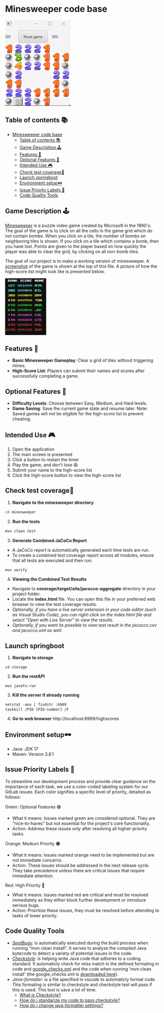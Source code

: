 # Minesweeper code base

![Minesweeper Game](../pictures/minesweeper_game.png)

## Table of contents 📚

- [Minesweeper code base](#minesweeper-code-base)
  - [Table of contents 📚](#table-of-contents-)
  - [Game Description 🕹️](#game-description-️)
  - [Features 🎈](#features-)
  - [Optional Features 🔨](#optional-features-)
  - [Intended Use 🎮](#intended-use-)
  - [Check test coverage🧪](#check-test-coverage)
  - [Launch springboot](#launch-springboot)
  - [Environment setup🕶️](#environment-setup️)
  - [Issue Priority Labels 🚩](#issue-priority-labels-)
  - [Code Quality Tools](#code-quality-tools)

## Game Description 🕹️

[Minesweeper](<https://en.wikipedia.org/wiki/Minesweeper_(video_game)>) is a puzzle video game created by Microsoft in the 1990's.
The goal of the game is to click on all the cells in the game grid which do not contain bombs.
When you click on a tile, the number of bombs on neighboring tiles is shown.
If you click on a tile which contains a bomb, then you have lost.
Points are given to the player based on how quickly the player was able to clear the grid, by clicking on all non-bomb tiles.

The goal of our project is to make a working version of minesweeper.
A [screenshot](#minesweeper-code-base) of the game is shown at the top of this file.
A picture of how the high-score list might look like is presented below.

![High-Score List](../pictures/highscore_list.png)

## Features 🎈

- **Basic Minesweeper Gameplay**: Clear a grid of tiles without triggering mines.
- **High-Score List**: Players can submit their names and scores after successfully completing a game.

## Optional Features 🔨

- **Difficulty Levels**: Choose between Easy, Medium, and Hard levels.
- **Game Saving**: Save the current game state and resume later. Note: Saved games will not be eligible for the high-score list to prevent cheating.

## Intended Use 🎮

1. Open the application
2. The main screen is presented
3. Click a button to restart the timer
4. Play the game, and don't lose 😄
5. Submit your name to the high-score list
6. Click the high-score button to view the high-score list

## Check test coverage🧪

1. **Navigate to the minesweeper directory**

```cmd
cd minesweeper
```

2. **Run the tests**

```cmd
mvn clean test
```

3. **Generate Combined JaCoCo Report**

- A JaCoCo report is automatically generated each time tests are run.
- To create a combined test coverage report across all modules, ensure that all tests are executed and then run:

```cmd
mvn verify
```

4. **Viewing the Combined Test Results**

- Navigate to **coverage/target/site/jacocco-aggregate** directory in your project folder.
- Locate the **index.html** file. You can open this file in your preferred web browser to view the test coverage results.
- _Optionally, if you have a live server extension in your code editor (such as Visual Studio Code), you can right-click on the index.html file and select "Open with Live Server" to view the results._
- _Optionally, if you want its possible to view test result in the jacocco.csv and jacocco.xml as well._

## Launch springboot

1. **Navigate to storage**

```
cd storage
```

2. **Run the restAPI**

```
mvn javafx:run
```

3. **Kill the server if already running**

```
netstat -ano | findstr :6969
taskkill /PID [PID-number] /F
```

4. **Go to web browser**
   http://localhost:6969/highscores

## Environment setup🕶️

- Java: JDK 17
- Maven: Version 3.8.1

## Issue Priority Labels 🚩

To streamline our development process and provide clear guidance on the importance of each task, we use a color-coded labeling system for our GitLab issues. Each color signifies a specific level of priority, detailed as follows:

Green: Optional Features 🟢

- What it means: Issues marked green are considered optional. They are "nice-to-haves" but not essential for the project's core functionality.
- Action: Address these issues only after resolving all higher-priority tasks.

Orange: Medium Priority 🟠

- What it means: Issues marked orange need to be implemented but are not immediate concerns.
- Action: These issues should be addressed in the next release cycle. They take precedence unless there are critical issues that require immediate attention.

Red: High Priority 🔴

- What it means: Issues marked red are critical and must be resolved immediately as they either block further development or introduce serious bugs.
- Action: Prioritize these issues, they must be resolved before attending to tasks of lower priority.

## Code Quality Tools

- _[SpotBugs](https://spotbugs.github.io/)_: is automatically executed during the build process when running "mvn clean install". It serves to analyze the compiled Java bytecode to detect a variety of potential issues in the code.
- _[Checkstyle](https://checkstyle.sourceforge.io/)_: is helping write Java code that adheres to a coding standard. It automaticly check for miss match in the defined formating in code and [google_checks.xml](./google_checks.xml) and the code when running 'mvn clean install' (the google_checks.xml is [downloaded here](https://github.com/checkstyle/checkstyle/blob/master/src/main/resources/google_checks.xml)).
- _Java-formater_: is a file specified in vscode to automaticly format code. This formating is similar to checkstyle and checkstyle test will pass if this is used. This tool is save a lot of time.
  - [What is Checkstyle?](./FAQ.md#what-is-checkstyle)
  - [How do i standarize my code to pass checkstyle?](./FAQ.md#how-do-i-standarize-my-code-to-pass-checkstyle)
  - [How do i change java-formatter settings?](./FAQ.md#how-do-i-change-java-formatter-settings)
